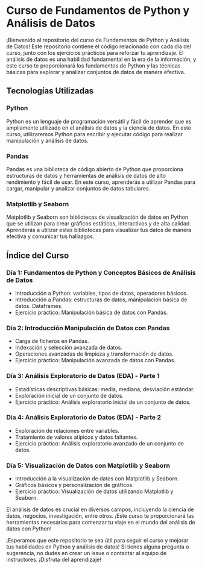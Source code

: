 # Curso de Fundamentos de Python y Análisis de Datos

¡Bienvenido al repositorio del curso de Fundamentos de Python y Análisis de Datos! Este repositorio contiene el código relacionado con cada día del curso, junto con los ejercicios prácticos para reforzar tu aprendizaje. El análisis de datos es una habilidad fundamental en la era de la información, y este curso te proporcionará los fundamentos de Python y las técnicas básicas para explorar y analizar conjuntos de datos de manera efectiva.

## Tecnologías Utilizadas

### Python
Python es un lenguaje de programación versátil y fácil de aprender que es ampliamente utilizado en el análisis de datos y la ciencia de datos. En este curso, utilizaremos Python para escribir y ejecutar código para realizar manipulación y análisis de datos.

### Pandas
Pandas es una biblioteca de código abierto de Python que proporciona estructuras de datos y herramientas de análisis de datos de alto rendimiento y fácil de usar. En este curso, aprenderás a utilizar Pandas para cargar, manipular y analizar conjuntos de datos tabulares.

### Matplotlib y Seaborn
Matplotlib y Seaborn son bibliotecas de visualización de datos en Python que se utilizan para crear gráficos estáticos, interactivos y de alta calidad. Aprenderás a utilizar estas bibliotecas para visualizar tus datos de manera efectiva y comunicar tus hallazgos.

## Índice del Curso

### Día 1: Fundamentos de Python y Conceptos Básicos de Análisis de Datos
- Introducción a Python: variables, tipos de datos, operadores básicos.
- Introducción a Pandas: estructuras de datos, manipulación básica de datos. Dataframes.
- Ejercicio práctico: Manipulación básica de datos con Pandas.

### Día 2: Introducción Manipulación de Datos con Pandas
- Carga de ficheros en Pandas.
- Indexación y selección avanzada de datos.
- Operaciones avanzadas de limpieza y transformación de datos.
- Ejercicio práctico: Manipulación avanzada de datos con Pandas.

### Día 3: Análisis Exploratorio de Datos (EDA) - Parte 1
- Estadísticas descriptivas básicas: media, mediana, desviación estándar.
- Exploración inicial de un conjunto de datos.
- Ejercicio práctico: Análisis exploratorio inicial de un conjunto de datos.

### Día 4: Análisis Exploratorio de Datos (EDA) - Parte 2
- Exploración de relaciones entre variables.
- Tratamiento de valores atípicos y datos faltantes.
- Ejercicio práctico: Análisis exploratorio avanzado de un conjunto de datos.

### Día 5: Visualización de Datos con Matplotlib y Seaborn
- Introducción a la visualización de datos con Matplotlib y Seaborn.
- Gráficos básicos y personalización de gráficos.
- Ejercicio práctico: Visualización de datos utilizando Matplotlib y Seaborn.

El análisis de datos es crucial en diversos campos, incluyendo la ciencia de datos, negocios, investigación, entre otros. ¡Este curso te proporcionará las herramientas necesarias para comenzar tu viaje en el mundo del análisis de datos con Python!

¡Esperamos que este repositorio te sea útil para seguir el curso y mejorar tus habilidades en Python y análisis de datos! Si tienes alguna pregunta o sugerencia, no dudes en crear un issue o contactar al equipo de instructores. ¡Disfruta del aprendizaje!
